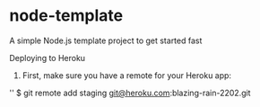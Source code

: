 node-template
=============

A simple Node.js template project to get started fast


Deploying to Heroku

1. First, make sure you have a remote for your Heroku app:

''
  $ git remote add staging git@heroku.com:blazing-rain-2202.git

